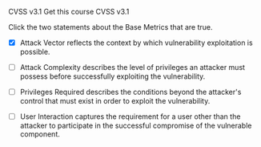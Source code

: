 CVSS v3.1
Get this course
	CVSS v3.1

Click the two statements about the Base Metrics that are true.

- [x] Attack Vector reflects the context by which vulnerability exploitation is possible.

- [ ] Attack Complexity describes the level of privileges an attacker must possess before successfully exploiting the vulnerability.

- [ ] Privileges Required describes the conditions beyond the attacker's control that must exist in order to exploit the vulnerability.

 - [ ] User Interaction captures the requirement for a user other than the attacker to participate in the successful compromise of the vulnerable component.
